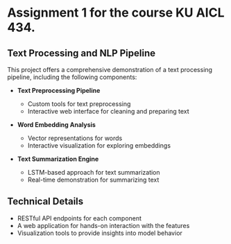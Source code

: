 # Assignment 1 for the course KU AICL 434. 

## Text Processing and NLP Pipeline

This project offers a comprehensive demonstration of a text processing pipeline, including the following components:

- **Text Preprocessing Pipeline**
  - Custom tools for text preprocessing
  - Interactive web interface for cleaning and preparing text

- **Word Embedding Analysis**
  - Vector representations for words
  - Interactive visualization for exploring embeddings

- **Text Summarization Engine**
  - LSTM-based approach for text summarization
  - Real-time demonstration for summarizing text

## Technical Details

- RESTful API endpoints for each component
- A web application for hands-on interaction with the features
- Visualization tools to provide insights into model behavior
